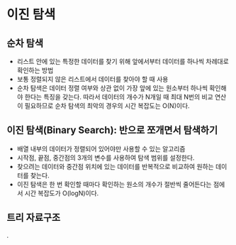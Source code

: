 # 이진 탐색

## 순차 탐색

- 리스트 안에 있는 특정한 데이터를 찾기 위해 앞에서부터 데이터를 하나씩 차례대로 확인하는 방법
- 보통 정렬되지 않은 리스트에서 데이터를 찾아야 할 때 사용
- 순차 탐색은 데이터 정렬 여부와 상관 없이 가장 앞에 있는 원소부터 하나씩 확인해야 한다는 특징을 갖는다. 따라서 데이터의 개수가 N개일 때 최대 N번의 비교 연산이 필요하므로 순차 탐색의 최악의 경우의 시간 복잡도는 O(N)이다.

## 이진 탐색(Binary Search): 반으로 쪼개면서 탐색하기

- 배열 내부의 데이터가 정렬되어 있어야만 사용할 수 있는 알고리즘
- 시작점, 끝점, 중간점의 3개의 변수를 사용하여 탐색 범위를 설정한다.
- 찾으려는 데이터와 중간점 위치에 있는 데이터를 반복적으로 비교하여 원하는 데이터를 찾는다.
- 이진 탐색은 한 번 확인할 때마다 확인하는 원소의 개수가 절반씩 줄어든다는 점에서 시간 복잡도가 O(logN)이다.

## 트리 자료구조

.
